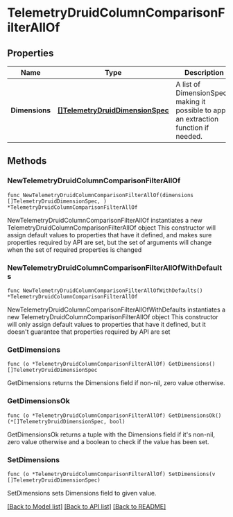 # TelemetryDruidColumnComparisonFilterAllOf

## Properties

Name | Type | Description | Notes
------------ | ------------- | ------------- | -------------
**Dimensions** | [**[]TelemetryDruidDimensionSpec**](TelemetryDruidDimensionSpec.md) | A list of DimensionSpecs, making it possible to apply an extraction function if needed. | 

## Methods

### NewTelemetryDruidColumnComparisonFilterAllOf

`func NewTelemetryDruidColumnComparisonFilterAllOf(dimensions []TelemetryDruidDimensionSpec, ) *TelemetryDruidColumnComparisonFilterAllOf`

NewTelemetryDruidColumnComparisonFilterAllOf instantiates a new TelemetryDruidColumnComparisonFilterAllOf object
This constructor will assign default values to properties that have it defined,
and makes sure properties required by API are set, but the set of arguments
will change when the set of required properties is changed

### NewTelemetryDruidColumnComparisonFilterAllOfWithDefaults

`func NewTelemetryDruidColumnComparisonFilterAllOfWithDefaults() *TelemetryDruidColumnComparisonFilterAllOf`

NewTelemetryDruidColumnComparisonFilterAllOfWithDefaults instantiates a new TelemetryDruidColumnComparisonFilterAllOf object
This constructor will only assign default values to properties that have it defined,
but it doesn't guarantee that properties required by API are set

### GetDimensions

`func (o *TelemetryDruidColumnComparisonFilterAllOf) GetDimensions() []TelemetryDruidDimensionSpec`

GetDimensions returns the Dimensions field if non-nil, zero value otherwise.

### GetDimensionsOk

`func (o *TelemetryDruidColumnComparisonFilterAllOf) GetDimensionsOk() (*[]TelemetryDruidDimensionSpec, bool)`

GetDimensionsOk returns a tuple with the Dimensions field if it's non-nil, zero value otherwise
and a boolean to check if the value has been set.

### SetDimensions

`func (o *TelemetryDruidColumnComparisonFilterAllOf) SetDimensions(v []TelemetryDruidDimensionSpec)`

SetDimensions sets Dimensions field to given value.



[[Back to Model list]](../README.md#documentation-for-models) [[Back to API list]](../README.md#documentation-for-api-endpoints) [[Back to README]](../README.md)


